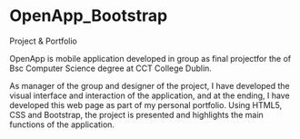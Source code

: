 # OpenApp_Bootstrap
 Project & Portfolio
 
 OpenApp is mobile application developed in group as final projectfor the of Bsc Computer Science degree at CCT College Dublin.
 
 As manager of the group and designer of the project, I have developed the visual interface and interaction of the application, and at the ending, I have developed this web page as part of my personal portfolio. Using HTML5, CSS and Bootstrap, the project is presented and highlights the main functions of the application.


 
 

